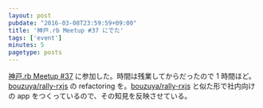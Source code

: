 ```yaml
---
layout: post
pubdate: "2016-03-08T23:59:59+09:00"
title: '神戸.rb Meetup #37 にでた'
tags: ['event']
minutes: 5
pagetype: posts
---
```

[神戸.rb Meetup #37](https://koberb.doorkeeper.jp/events/40342) に参加した。時間は残業してからだったので 1 時間ほど。[bouzuya/rally-rxjs][] の refactoring を。[bouzuya/rally-rxjs][] と似た形で社内向けの app をつくっているので、その知見を反映させている。

[bouzuya/rally-rxjs]: https://github.com/bouzuya/rally-rxjs
